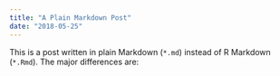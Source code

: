 ```yaml
---
title: "A Plain Markdown Post"
date: "2018-05-25"
---
```


This is a post written in plain Markdown (`*.md`) instead of R Markdown (`*.Rmd`). The major differences are:

